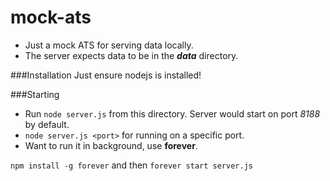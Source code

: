 mock-ats
========

- Just a mock ATS for serving data locally.
- The server expects data to be in the ***data*** directory.

###Installation
Just ensure nodejs is installed!

###Starting
- Run `node server.js` from this directory. Server would start on port *8188* by default.
- `node server.js <port>` for running on a specific port.
- Want to run it in background, use **forever**.

 `npm install -g forever` and then `forever start server.js`
